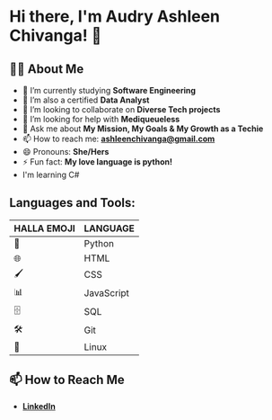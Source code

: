 # Hi there, I'm Audry Ashleen Chivanga! 👋

## 👨‍💻 About Me
- 🔭 I’m currently studying **Software Engineering**
- 🌱 I’m also a certified **Data Analyst**
- 👯 I’m looking to collaborate on **Diverse Tech projects**
- 🤔 I’m looking for help with **Mediqueueless**
- 💬 Ask me about **My Mission, My Goals & My Growth as a Techie**
- 📫 How to reach me: **ashleenchivanga@gmail.com**
- 😄 Pronouns: **She/Hers**
- ⚡ Fun fact: **My love language is python!**
- I'm learning C#

## Languages and Tools:
|HALLA EMOJI| LANGUAGE|
|--------|------------|
| 🐍     | Python     |
| 🌐     | HTML       |
| 🖌     | CSS        |
| 📊     | JavaScript |
| 🗄️     | SQL        |
| 🛠     | Git        |
| 🐧     | Linux      |


## 📫 How to Reach Me
- **[LinkedIn](https://www.linkedin.com/in/audry-ashleen-chivanga-081175231/)**



